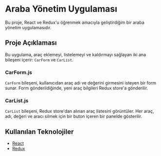 # Araba Yönetim Uygulaması

Bu proje, React ve Redux'u öğrenmek amacıyla geliştirdiğim bir araba yönetim uygulamasıdır.

## Proje Açıklaması

Bu uygulama, araç eklemeyi, listelemeyi ve kaldırmayı sağlayan iki ana bileşeni içerir: `CarForm` ve `CarList`.

### CarForm.js

`CarForm` bileşeni, kullanıcıdan araç adı ve değerini girmesini isteyen bir form sunar. Form gönderildiğinde, yeni araç bilgileri Redux store'a gönderilir.

### CarList.js

`CarList` bileşeni, Redux store'dan alınan araç listesini görüntüler. Her araç, adı, değeri ve aracı silmek için bir buton içeren bir panelde gösterilir.

## Kullanılan Teknolojiler

- [React](https://reactjs.org/)
- [Redux](https://redux.js.org/)
